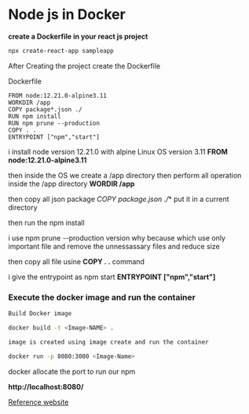 # Node js in Docker


**create a Dockerfile in your react js project**
```sh
npx create-react-app sampleapp
```
 After Creating the project create the Dockerfile
 
 Dockerfile
 
 ```
FROM node:12.21.0-alpine3.11
WORKDIR /app
COPY package*.json ./
RUN npm install
RUN npm prune --production
COPY . .
ENTRYPOINT ["npm","start"]
```

i install node version 12.21.0 with alpine Linux OS version 3.11 **FROM node:12.21.0-alpine3.11**

then inside the OS we create a /app directory then perform all operation inside the /app directory **WORDIR /app**

then copy all json package **COPY package*.json ./** put it in a current directory

then run the npm install

i use npm prune --production version why because which use only important file and remove the unnessassary files and reduce size

then copy all file usine **COPY . .** command

i give the entrypoint as npm start **ENTRYPOINT ["npm","start"]**

### Execute the docker image and run the container


```sh
Build Docker image

docker build -t <Image-NAME> .

image is created using image create and run the container

docker run -p 8080:3000 <Image-Name>

```

docker allocate the port to run our npm 

**http://localhost:8080/**

[Reference website](https://itsopensource.com/how-to-reduce-node-docker-image-size-by-ten-times/#:~:text=In%20general%2C%20the%20node%20docker,GB%20most%20of%20the%20time.)
